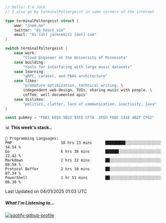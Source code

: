 ```go
// Hello! I'm Jack
// I also go by terminalPoltergeist in some corners of the internet

type terminalPoltergeist struct {
    www: "jnem.me"
    twitter: "@i_heart_vim"
    email: "hi [at] jacknemitz [dot] com"
}

switch terminalPoltergeist {
    case work:
        "Cloud Engineer at the University of Minnesota"
    case building:
        "tools for interfacing with large music datasets"
    case learning:
        "gRPC, Laravel, and PAAS architecture"
    case likes:
        "premature optimization, technical writing, \
        independent web-design, TUIs, sharing music with people, \
        coffee, well-documented apis"
    case dislikes:
        "politics, clutter, lack of communication, inactivity, Java"
}

const pubKey = "FBE5 6654 5B22 93FE CF7A  3FED FEBC 141E 4B2F CF62"
```

<!--START_SECTION:waka-->
📊 **This week's stack..** 

```text
💬 Programming Languages: 
PHP                      10 hrs 13 mins      █████████░░░░░░░░░░░░░░░░   34.54 % 
Go                       6 hrs 38 mins       ██████░░░░░░░░░░░░░░░░░░░   22.42 % 
Markdown                 2 hrs 32 mins       ██░░░░░░░░░░░░░░░░░░░░░░░   08.58 % 
Protocol Buffer          2 hrs 10 mins       ██░░░░░░░░░░░░░░░░░░░░░░░   07.34 % 
PowerShell               1 hr 51 mins        ██░░░░░░░░░░░░░░░░░░░░░░░   06.30 % 
```


 Last Updated on 04/01/2025 01:03 UTC
<!--END_SECTION:waka-->

##### What I'm Listening to...

[![spotify-github-profile](https://jnem.me/listening-item?maxAge=2592000)](https://jnem.me/listening)
